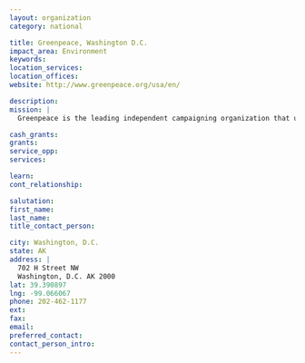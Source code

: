 ```yaml
---
layout: organization
category: national

title: Greenpeace, Washington D.C.
impact_area: Environment
keywords: 
location_services: 
location_offices: 
website: http://www.greenpeace.org/usa/en/

description: 
mission: |
  Greenpeace is the leading independent campaigning organization that uses peaceful direct action and creative communication to expose global environmental problems and to promote solutions that are essential to a green and peaceful future.

cash_grants: 
grants: 
service_opp: 
services: 

learn: 
cont_relationship: 

salutation: 
first_name: 
last_name: 
title_contact_person: 

city: Washington, D.C.
state: AK
address: |
  702 H Street NW  
  Washington, D.C. AK 2000
lat: 39.390897
lng: -99.066067
phone: 202-462-1177
ext: 
fax: 
email: 
preferred_contact: 
contact_person_intro: 
---
```

